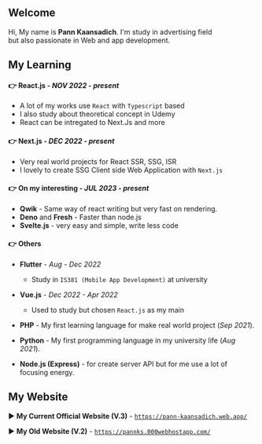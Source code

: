 ## Welcome

Hi, My name is **Pann Kaansadich**.
I'm study in advertising field  
but also passionate in Web and app development.  

## My Learning
#### :point_right: React.js - *NOV 2022 - present*

- A lot of my works use `React` with `Typescript` based
- I also study about theoretical concept in Udemy
- React can be intregated to Next.Js and more

#### :point_right: Next.js - *DEC 2022 - present*

- Very real world projects for React SSR, SSG, ISR 
- I lovely to create SSG Client side Web Application with `Next.js`

#### :point_right: On my interesting - *JUL 2023 - present*

- **Qwik** - Same way of react writing but very fast on rendering.
- **Deno** and **Fresh** - Faster than node.js
- **Svelte.js** - very easy and simple, write less code 

#### :point_right: Others 
- **Flutter** - *Aug - Dec 2022*
  
  - Study in `IS381 (Mobile App Development)` at university
  
- **Vue.js** - *Dec 2022 - Apr 2022*

  - Used to study but chosen `React.js` as my main

- **PHP** - My first learning language for make real world project (*Sep 2021*).
- **Python** - My first programming language in my university life (*Aug 2021*). 
- **Node.js (Express)** - for create server API but for me use a lot of focusing energy. 

## My Website
▶️ **My Current Official Website (V.3)** - [`https://pann-kaansadich.web.app/`](https://pann-kaansadich.web.app/)  

▶️ **My Old Website (V.2)** - [`https://pannks.000webhostapp.com/`](https://pannks.000webhostapp.com/)
